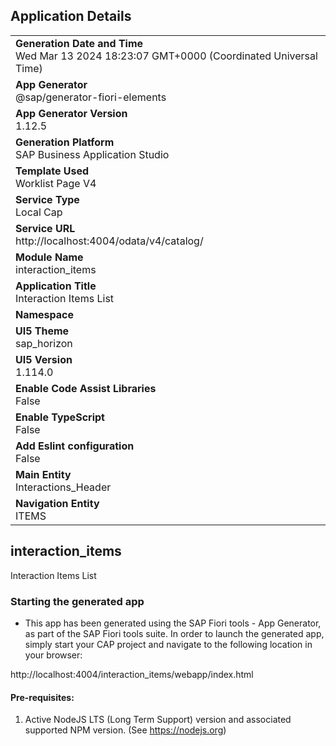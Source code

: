 ## Application Details
|               |
| ------------- |
|**Generation Date and Time**<br>Wed Mar 13 2024 18:23:07 GMT+0000 (Coordinated Universal Time)|
|**App Generator**<br>@sap/generator-fiori-elements|
|**App Generator Version**<br>1.12.5|
|**Generation Platform**<br>SAP Business Application Studio|
|**Template Used**<br>Worklist Page V4|
|**Service Type**<br>Local Cap|
|**Service URL**<br>http://localhost:4004/odata/v4/catalog/
|**Module Name**<br>interaction_items|
|**Application Title**<br>Interaction Items List|
|**Namespace**<br>|
|**UI5 Theme**<br>sap_horizon|
|**UI5 Version**<br>1.114.0|
|**Enable Code Assist Libraries**<br>False|
|**Enable TypeScript**<br>False|
|**Add Eslint configuration**<br>False|
|**Main Entity**<br>Interactions_Header|
|**Navigation Entity**<br>ITEMS|

## interaction_items

Interaction Items List

### Starting the generated app

-   This app has been generated using the SAP Fiori tools - App Generator, as part of the SAP Fiori tools suite.  In order to launch the generated app, simply start your CAP project and navigate to the following location in your browser:

http://localhost:4004/interaction_items/webapp/index.html

#### Pre-requisites:

1. Active NodeJS LTS (Long Term Support) version and associated supported NPM version.  (See https://nodejs.org)


